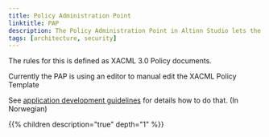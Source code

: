 ```yaml
---
title: Policy Administration Point
linktitle: PAP
description: The Policy Administration Point in Altinn Studio lets the application developer define the authorization policy for the application created.
tags: [architecture, security]
---
```


The rules for this is defined as XACML 3.0 Policy documents.

Currently the PAP is using an editor to manual edit the XACML Policy Template

See [application development guidelines](https://altinn.github.io/docs/altinn-studio/app-creation/autorisasjon/) for details how to do that. (In Norwegian)

{{% children description="true" depth="1" %}}